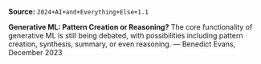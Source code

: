 **Source:** `2024+AI+and+Everything+Else+1.1`

**Generative ML: Pattern Creation or Reasoning?**
The core functionality of generative ML is still being debated, with possibilities including pattern creation, synthesis, summary, or even reasoning. — Benedict Evans, December 2023
